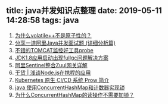 title: java并发知识点整理
date: 2019-05-11 14:28:58
tags: java
---

1. [为什么volatile++不是原子性的？](https://blog.csdn.net/dm_vincent/article/details/79604716)
2. [分享一道阿里Java并发面试题 (详细分析篇)](https://mp.weixin.qq.com/s/wvBziVsRNS7pXyknAHEYKg)
3. [不错的TOMCAT监控好工具probe](https://www.cnblogs.com/dancser/p/4450963.html#top)
4. [JDK1.8应用启动出现fullgc问题解决方案](http://www.linkedkeeper.com/detail/blog.action?bid=1453&hmsr=toutiao.io&utm_medium=toutiao.io&utm_source=toutiao.io)
5. [阿里Sentinel整合Zuul网关详解](https://mp.weixin.qq.com/s/TeDvhjZoldoJs4VZNS26tg)
6. [干货 | 浅谈Node.js在携程的应用](https://mp.weixin.qq.com/s/uDwX0iq9RWs1sK1ct0tiCg)
7. [Kubernetes 原生 CI/CD 系统 Prow 简介](https://mp.weixin.qq.com/s/qeYRAcDm2ZNmYgcPndAZjQ)
8. [java 使用ConcurrentHashMap和计数器实现锁](https://www.jb51.net/article/114900.htm)
9. [为什么ConcurrentHashMap的读操作不需要加锁？](https://mp.weixin.qq.com/s/5I6a2ab7dkO4XOnJ5Q3x4w)
